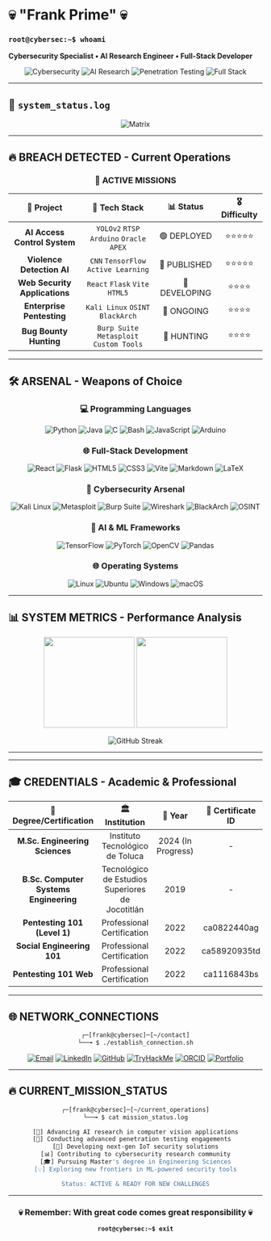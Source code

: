 # 💀 "Frank Prime" 💀
### `root@cybersec:~$ whoami`
**Cybersecurity Specialist • AI Research Engineer • Full-Stack Developer**

<div align="center">

![Cybersecurity](https://img.shields.io/badge/Cybersecurity-Expert-red?style=for-the-badge&logo=kalilinux&logoColor=white)
![AI Research](https://img.shields.io/badge/AI%20Research-Advanced-blue?style=for-the-badge&logo=tensorflow&logoColor=white)
![Penetration Testing](https://img.shields.io/badge/Pentesting-Professional-green?style=for-the-badge&logo=metasploit&logoColor=white)
![Full Stack](https://img.shields.io/badge/Full%20Stack-Developer-purple?style=for-the-badge&logo=react&logoColor=white)

</div>

---



## 🚀 `system_status.log`

<div align="center">

![Matrix](https://readme-typing-svg.herokuapp.com?font=Fira+Code&size=22&duration=3000&pause=1000&color=00FF41&background=000000&center=true&vCenter=true&width=700&lines=Penetration+Testing+%7C+AI+Research;Machine+Learning+%7C+Vulnerability+Analysis;Full-Stack+Development+%7C+Web+Security;OSINT+%7C+Exploit+Development;Neural+Networks+%7C+Computer+Vision)

</div>


---

## 🔥 **BREACH DETECTED** - Current Operations

<div align="center">

### 🎯 **ACTIVE MISSIONS**

</div>

| 🚨 **Project** | 🔧 **Tech Stack** | 📊 **Status** | 🎖️ **Difficulty** |
|:--------------:|:------------------:|:-------------:|:-----------------:|
| **AI Access Control System** | `YOLOv2` `RTSP` `Arduino` `Oracle APEX` | 🟢 DEPLOYED | ⭐⭐⭐⭐⭐ |
| **Violence Detection AI** | `CNN` `TensorFlow` `Active Learning` | 📄 PUBLISHED | ⭐⭐⭐⭐⭐ |
| **Web Security Applications** | `React` `Flask` `Vite` `HTML5` | 🔄 DEVELOPING | ⭐⭐⭐⭐ |
| **Enterprise Pentesting** | `Kali Linux` `OSINT` `BlackArch` | 🔄 ONGOING | ⭐⭐⭐⭐ |
| **Bug Bounty Hunting** | `Burp Suite` `Metasploit` `Custom Tools` | 🎯 HUNTING | ⭐⭐⭐⭐ |

---

## 🛠️ **ARSENAL** - Weapons of Choice

<div align="center">

### **💻 Programming Languages**
![Python](https://img.shields.io/badge/Python-3776AB?style=for-the-badge&logo=python&logoColor=white)
![Java](https://img.shields.io/badge/Java-ED8B00?style=for-the-badge&logo=java&logoColor=white)
![C](https://img.shields.io/badge/C-00599C?style=for-the-badge&logo=c&logoColor=white)
![Bash](https://img.shields.io/badge/Bash-4EAA25?style=for-the-badge&logo=gnu-bash&logoColor=white)
![JavaScript](https://img.shields.io/badge/JavaScript-F7DF1E?style=for-the-badge&logo=javascript&logoColor=black)
![Arduino](https://img.shields.io/badge/Arduino-00979D?style=for-the-badge&logo=arduino&logoColor=white)

### **🌐 Full-Stack Development**
![React](https://img.shields.io/badge/React-20232A?style=for-the-badge&logo=react&logoColor=61DAFB)
![Flask](https://img.shields.io/badge/Flask-000000?style=for-the-badge&logo=flask&logoColor=white)
![HTML5](https://img.shields.io/badge/HTML5-E34F26?style=for-the-badge&logo=html5&logoColor=white)
![CSS3](https://img.shields.io/badge/CSS3-1572B6?style=for-the-badge&logo=css3&logoColor=white)
![Vite](https://img.shields.io/badge/Vite-646CFF?style=for-the-badge&logo=vite&logoColor=white)
![Markdown](https://img.shields.io/badge/Markdown-000000?style=for-the-badge&logo=markdown&logoColor=white)
![LaTeX](https://img.shields.io/badge/LaTeX-47A141?style=for-the-badge&logo=latex&logoColor=white)

### **🔐 Cybersecurity Arsenal**
![Kali Linux](https://img.shields.io/badge/Kali_Linux-557C94?style=for-the-badge&logo=kali-linux&logoColor=white)
![Metasploit](https://img.shields.io/badge/Metasploit-2596CD?style=for-the-badge&logo=metasploit&logoColor=white)
![Burp Suite](https://img.shields.io/badge/Burp_Suite-FF6633?style=for-the-badge&logo=burp-suite&logoColor=white)
![Wireshark](https://img.shields.io/badge/Wireshark-1679A7?style=for-the-badge&logo=wireshark&logoColor=white)
![BlackArch](https://img.shields.io/badge/BlackArch-000000?style=for-the-badge&logo=arch-linux&logoColor=white)
![OSINT](https://img.shields.io/badge/OSINT-FF4500?style=for-the-badge&logo=searchengin&logoColor=white)

### **🤖 AI & ML Frameworks**
![TensorFlow](https://img.shields.io/badge/TensorFlow-FF6F00?style=for-the-badge&logo=tensorflow&logoColor=white)
![PyTorch](https://img.shields.io/badge/PyTorch-EE4C2C?style=for-the-badge&logo=pytorch&logoColor=white)
![OpenCV](https://img.shields.io/badge/OpenCV-27338e?style=for-the-badge&logo=opencv&logoColor=white)
![Pandas](https://img.shields.io/badge/Pandas-2C2D72?style=for-the-badge&logo=pandas&logoColor=white)

### **🌐 Operating Systems**
![Linux](https://img.shields.io/badge/Linux-FCC624?style=for-the-badge&logo=linux&logoColor=black)
![Ubuntu](https://img.shields.io/badge/Ubuntu-E95420?style=for-the-badge&logo=ubuntu&logoColor=white)
![Windows](https://img.shields.io/badge/Windows-0078D6?style=for-the-badge&logo=windows&logoColor=white)
![macOS](https://img.shields.io/badge/macOS-000000?style=for-the-badge&logo=apple&logoColor=white)

</div>

---

## 📊 **SYSTEM METRICS** - Performance Analysis

<div align="center">

<img height="180em" src="https://github-readme-stats-sigma-five.vercel.app/api?username=AI-Root01&show_icons=true&theme=radical&include_all_commits=true&count_private=true&hide_border=true&bg_color=0d1117&title_color=ff6b6b&text_color=ffffff&icon_color=ff6b6b"/>

<img height="180em" src="https://github-readme-stats.vercel.app/api/top-langs/?username=AI-Root01&layout=compact&langs_count=8&theme=radical&hide_border=true&bg_color=0d1117&title_color=ff6b6b&text_color=ffffff"/>

</div>

<div align="center">

![GitHub Streak](https://github-readme-streak-stats.herokuapp.com/?user=AI-Root01&theme=radical&hide_border=true&background=0d1117)

</div>

---


---

## 🎓 **CREDENTIALS** - Academic & Professional

<div align="center">

| 🎯 **Degree/Certification** | 🏛️ **Institution** | 📅 **Year** | 🔢 **Certificate ID** |
|:---------------------------:|:-------------------:|:-----------:|:---------------------:|
| **M.Sc. Engineering Sciences** | Instituto Tecnológico de Toluca | 2024 (In Progress) | - |
| **B.Sc. Computer Systems Engineering** | Tecnológico de Estudios Superiores de Jocotitlán | 2019 | - |
| **Pentesting 101 (Level 1)** | Professional Certification | 2022 | ca0822440ag |
| **Social Engineering 101** | Professional Certification | 2022 | ca58920935td |
| **Pentesting 101 Web** | Professional Certification | 2022 | ca1116843bs |

</div>

---

## 🌐 **NETWORK_CONNECTIONS**

<div align="center">

```bash
┌─[frank@cybersec]─[~/contact]
└──╼ $ ./establish_connection.sh
```

[![Email](https://img.shields.io/badge/ProtonMail-8B89CC?style=for-the-badge&logo=protonmail&logoColor=white)](mailto:frank_primero@protonmail.com)
[![LinkedIn](https://img.shields.io/badge/LinkedIn-0077B5?style=for-the-badge&logo=linkedin&logoColor=white)](https://linkedin.com/in/francisco-primero)
[![GitHub](https://img.shields.io/badge/GitHub-100000?style=for-the-badge&logo=github&logoColor=white)](https://github.com/AI-Root01)
[![TryHackMe](https://img.shields.io/badge/TryHackMe-212C42?style=for-the-badge&logo=tryhackme&logoColor=white)](https://tryhackme.com/p/unozerov)
[![ORCID](https://img.shields.io/badge/ORCID-A6CE39?style=for-the-badge&logo=orcid&logoColor=white)](https://orcid.org/0009-0006-1988-0038)
[![Portfolio](https://img.shields.io/badge/Portfolio-FF5722?style=for-the-badge&logo=github-pages&logoColor=white)](https://frank-prime-prime.github.io/)

</div>

---

## 🔥 **CURRENT_MISSION_STATUS**

<div align="center">

```bash
┌─[frank@cybersec]─[~/current_operations]
└──╼ $ cat mission_status.log

[🎯] Advancing AI research in computer vision applications
[🔐] Conducting advanced penetration testing engagements  
[🤖] Developing next-gen IoT security solutions
[📊] Contributing to cybersecurity research community
[🎓] Pursuing Master's degree in Engineering Sciences
[💡] Exploring new frontiers in ML-powered security tools

Status: ACTIVE & READY FOR NEW CHALLENGES
```


---

<div align="center">

### 💀 **Remember: With great code comes great responsibility** 💀

**`root@cybersec:~$ exit`**

</div>
